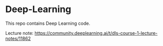 # Deep-Learning
This repo contains Deep Learning code. 

Lecture note: https://community.deeplearning.ai/t/dls-course-1-lecture-notes/11862
